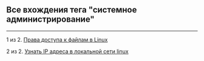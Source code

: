## Все вхождения тега "системное администрирование"

---

1 из 2. [Права доступа к файлам в Linux](./2020-11-28_file_access_rights_linux.md)

2 из 2. [Узнать IP адреса в локальной сети linux](./2020-11-28_get_local_ip_linux.md)

